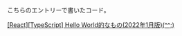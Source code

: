 こちらのエントリーで書いたコード。

[\[React\]\[TypeScript\] Hello World的なもの(2022年1月版)(^^;)](https://m-miya.blog.jp/archives/1079368991.html)